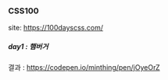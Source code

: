 ### CSS100
site: https://100dayscss.com/

##### day1 : 햄버거
결과 : https://codepen.io/minthing/pen/jOyeOrZ